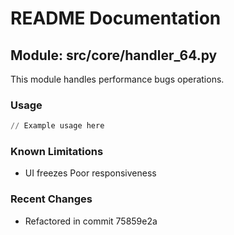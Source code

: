 # README Documentation

## Module: src/core/handler_64.py

This module handles performance bugs operations.

### Usage

```python
// Example usage here
```

### Known Limitations

- UI freezes Poor responsiveness

### Recent Changes

- Refactored in commit 75859e2a

